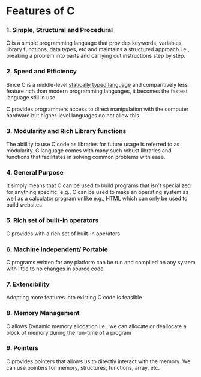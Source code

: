 # Features of C

### 1. Simple, Structural and Procedural

C is a simple programming language that provides keywords, variables, library functions, data types, etc and maintains a structured approach i.e., breaking a problem into parts and carrying out instructions step by step. 

### 2. Speed and Efficiency

Since C is a middle-level [statically typed language](https://telegra.ph/Statically-vs-Dynamically-typed-languages-02-17) and comparitively less feature rich than modern programming languages, it becomes the fastest language still in use.

C provides programmers access to direct manipulation with the computer hardware but higher-level languages do not allow this.

### 3. Modularity and Rich Library functions

The abiility to use C code as libraries for future usage is referred to as modularity. C language comes with many such robust libraries and functions that facilitates in solving common problems with ease.

### 4. General Purpose

It simply means that C can be used to build programs that isn't specialized for anything specific. e.g., C can be used to make an operating system as well as a calculator program unlike e.g., HTML which can only be used to build websites

### 5. Rich set of built-in operators

C provides with a rich set of built-in operators

### 6. Machine independent/ Portable

C programs written for any platform can be run and compiled on any system with little to no changes in source code.

### 7. Extensibility

Adopting more features into existing C code is feasible

### 8. Memory Management

C allows Dynamic memory allocation i.e., we can allocate or deallocate a block of memory during the run-time of a program

### 9. Pointers

C provides pointers that allows us to directly interact with the memory. We can use pointers for memory, structures, functions, array, etc.
